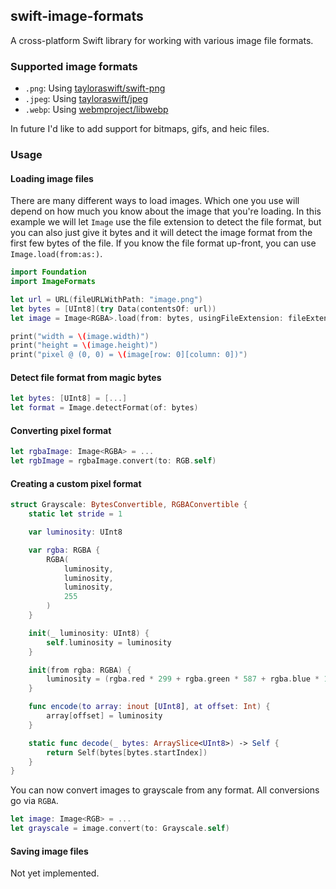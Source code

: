 ## swift-image-formats

A cross-platform Swift library for working with various image file formats.

### Supported image formats

- `.png`: Using [tayloraswift/swift-png](https://github.com/tayloraswift/swift-png)
- `.jpeg`: Using [tayloraswift/jpeg](https://github.com/tayloraswift/jpeg)
- `.webp`: Using [webmproject/libwebp](https://github.com/webmproject/libwebp)

In future I'd like to add support for bitmaps, gifs, and heic files.

### Usage

#### Loading image files

There are many different ways to load images. Which one you use will depend on how much
you know about the image that you're loading. In this example we will let `Image` use the
file extension to detect the file format, but you can also just give it bytes and it
will detect the image format from the first few bytes of the file. If you know the
file format up-front, you can use `Image.load(from:as:)`.

```swift
import Foundation
import ImageFormats

let url = URL(fileURLWithPath: "image.png")
let bytes = [UInt8](try Data(contentsOf: url))
let image = Image<RGBA>.load(from: bytes, usingFileExtension: fileExtension)

print("width = \(image.width)")
print("height = \(image.height)")
print("pixel @ (0, 0) = \(image[row: 0][column: 0])")
```

#### Detect file format from magic bytes

```swift
let bytes: [UInt8] = [...]
let format = Image.detectFormat(of: bytes)
```

#### Converting pixel format

```swift
let rgbaImage: Image<RGBA> = ...
let rgbImage = rgbaImage.convert(to: RGB.self)
```

#### Creating a custom pixel format

```swift
struct Grayscale: BytesConvertible, RGBAConvertible {
    static let stride = 1

    var luminosity: UInt8

    var rgba: RGBA {
        RGBA(
            luminosity,
            luminosity,
            luminosity,
            255
        )
    }

    init(_ luminosity: UInt8) {
        self.luminosity = luminosity
    }

    init(from rgba: RGBA) {
        luminosity = (rgba.red * 299 + rgba.green * 587 + rgba.blue * 114) / 1000
    }

    func encode(to array: inout [UInt8], at offset: Int) {
        array[offset] = luminosity
    }

    static func decode(_ bytes: ArraySlice<UInt8>) -> Self {
        return Self(bytes[bytes.startIndex])
    }
}
```

You can now convert images to grayscale from any format. All conversions
go via `RGBA`.

```swift
let image: Image<RGB> = ...
let grayscale = image.convert(to: Grayscale.self)
```

#### Saving image files

Not yet implemented.
